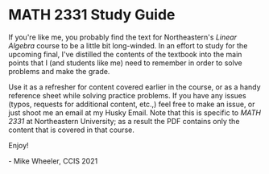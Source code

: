 # MATH 2331 Study Guide

If you're like me, you probably find the text for Northeastern's *Linear Algebra* course to be a little bit long-winded. In an effort to study for the upcoming final, I've distilled the contents of the textbook into the main points that I (and students like me) need to remember in order to solve problems and make the grade.

Use it as a refresher for content covered earlier in the course, or as a handy reference sheet while solving practice problems. If you have any issues (typos, requests for additional content, etc.,) feel free to make an issue, or just shoot me an email at my Husky Email. Note that this is specific to *MATH 2331* at Northeastern University; as a result the PDF contains only the content that is covered in that course.

Enjoy!

\- Mike Wheeler, CCIS 2021
